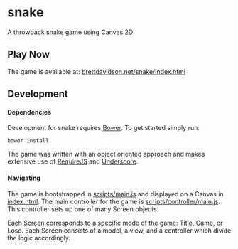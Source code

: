 # snake
A throwback snake game using Canvas 2D

## Play Now

The game is available at: [brettdavidson.net/snake/index.html](http://brettdavidson.net/snake/index.html)

## Development

#### Dependencies
Development for snake requires [Bower](http://bower.io/).  To get started simply run:
```
bower install
```
The game was written with an object oriented approach and makes extensive use of [RequireJS](http://requirejs.org/) and [Underscore](http://underscorejs.org/).

#### Navigating

The game is bootstrapped in [scripts/main.js](scripts/main.js) and displayed on a Canvas in [index.html](index.html).  The main controller for the game
is [scripts/controller/main.js](scripts/controller/main.js).  This controller sets up one of many Screen objects.  

Each Screen corresponds to a specific mode of the game: Title, Game, or Lose.  Each Screen 
consists of a model, a view, and a controller which divide the logic accordingly.
